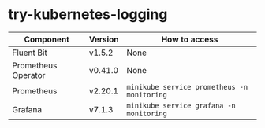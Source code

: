 # try-kubernetes-logging

| Component           | Version | How to access                               |
|---------------------|---------|---------------------------------------------|
| Fluent Bit          | v1.5.2  | None                                        |
| Prometheus Operator | v0.41.0 | None                                        |
| Prometheus          | v2.20.1 | `minikube service prometheus -n monitoring` |
| Grafana             | v7.1.3  | `minikube service grafana -n monitoring`    |
